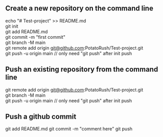 ## Create a new repository on the command line  

echo "# Test-project" >> README.md  
git init  
git add README.md  
git commit -m "first commit"  
git branch -M main  
git remote add origin git@github.com:PotatoRush/Test-project.git  
git push -u origin main // only need "git push" after init push  


## Push an existing repository from the command line

git remote add origin git@github.com:PotatoRush/Test-project.git  
git branch -M main  
git push -u origin main // only need "git push" after init push  

## Push a github commit

git add README.md
git commit -m "comment here"
git push
